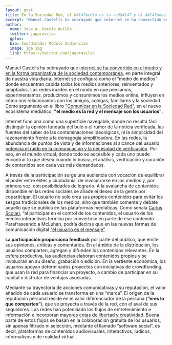 ```yaml
---
layout: post
title: En la Sociedad Red, el &#147medio es la red&#147 y el &#147mensaje son los usuarios&#147
excerpt: "Manuel Castells ha subrayado que internet se ha convertido en el medio y en la forma organizativa de la sociedad contemporánea, en parte integral de nuestra vida diaria. Internet se configura como el medio de medios donde encuentran cabida todos los medios anteriores, reinventados y adaptados. Las redes inciden en el modo en que pensamos, experimentamos, producimos y consumimos los medios online; influyen en cómo nos relacionamos con los amigos, colegas, familiares y la sociedad. Como argumento en el libro Comunicar en la Sociedad Red, en el nuevo ecosistema mediático, el medio es la red y el mensaje son los usuarios."
author:
  name: Jose A. García Avilés
  twitter: jagaraviles
  gplus:  
  bio: Coordinador Módulo Audiencias
  image: jga.jpg
  link: https://twitter.com/jagaraviles
---
```

Manuel Castells ha subrayado que [internet se ha convertido en el medio y en la forma organizativa de la sociedad contemporánea](http://www.uoc.edu/web/cat/articles/castells/castellsmain2.html ), en parte integral de nuestra vida diaria. Internet se configura como el “medio de medios” donde encuentran cabida todos los medios anteriores, reinventados y adaptados. Las redes inciden en el modo en que pensamos, experimentamos, producimos y consumimos los medios online; influyen en cómo nos relacionamos con los amigos, colegas, familiares y la sociedad. Como argumento en el libro ["Comunicar en la Sociedad Red"](http://www.editorialuoc.cat/comunicarenlasociedadred-p-1672.html?cPath=1), en el nuevo ecosistema mediático, **"el medio es la red y el mensaje son los usuarios"**.

Internet funciona como una superficie navegable, donde no resulta fácil distinguir la opinión fundada del bulo o el rumor de la noticia verificada, las fuentes del saber de las contaminaciones ideológicas, ni la simplicidad del razonamiento frente a la demagogia simplificadora. En las redes, la abundancia de puntos de vista y de informaciones al alcance del usuario [potencia el ruido en la comunicación y la necesidad de verificación](http://mip.umh.es/blog/2015/02/11/verificar-periodismo/). Por eso, en el mundo virtual, donde todo es accesible y cada uno puede encontrar lo que desea cuando lo busca, el análisis, verificación y curación de contenidos son cada vez más demandados.

A través de la participación surge una audiencia con vocación de equilibrar el poder entre élites y ciudadanía, de involucrarse en los medios y, por primera vez, con posibilidades de lograrlo. A la avalancha de contenidos disponible en las redes sociales se añade el deseo de la gente por coparticipar. El usuario no solo crea sus propios contenidos para evitar los sesgos tradicionales de los medios, sino que también comenta y debate aquello que se publica en las plataformas mediáticas. Como señala [Carlos Scolari](https://twitter.com/cscolari), “al participar en el control de los contenidos, el usuario de los medios interactivos termina por convertirse en parte de ese contenido. Parafraseando a McLuhan, podría decirse que en las nuevas formas de comunicación digital ["el usuario es el mensaje”](http://issuu.com/gonzalodxrex/docs/scolari__c._hipermediaciones).

**La participación proporciona feedback** por parte del público, que emite sus opiniones, críticas y comentarios. En el ámbito de la distribución, los usuarios comparten, agregan y difunden los contenidos relevantes. En la esfera productiva, las audiencias elaboran contenidos propios y se involucran en su diseño, grabación o edición. En la vertiente económica, los usuarios apoyan determinados proyectos con iniciativas de crowdfunding, que usan la red para financiar un proyecto, a cambio de participar en su capital o disfrutar de ventajas asociadas.

Mediante su trayectoria de acciones comunicativas y su reputación, el valor añadido de cada usuario se transforma en una “marca”. El origen de la reputación personal reside en el valor diferenciador de la persona (**“eres lo que compartes”**), que se proyecta a través de la red, con el aval de sus seguidores. Las redes han potenciado los flujos de entretenimiento e información e incorporan [mayores cotas de libertad y creatividad](http://mip.umh.es/blog/2015/02/18/memecracia-periodismo/). Buena parte de estos flujos se basan en la colaboración gratuita de los usuarios, sin apenas filtrado ni selección, mediante el llamado “software social”, es decir, plataformas de contenidos audiovisuales, interactivos, lúdicos, informativos y de realidad virtual.